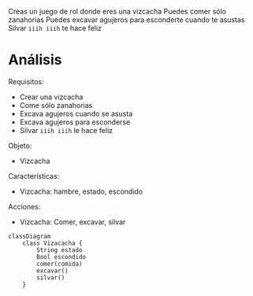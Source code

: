 Creas un juego de rol donde eres una vizcacha
Puedes comer sólo zanahorias
Puedes excavar agujeros para esconderte cuando te asustas
Silvar `iiih iiih` te hace feliz

# Análisis

Requisitos:
- Crear una vizcacha
- Come sólo zanahorias
- Excava agujeros cuando se asusta
- Excava agujeros para esconderse
- Silvar `iiih iiih` le hace feliz
  
Objeto:
- Vizcacha

Características:
- Vizcacha: hambre, estado, escondido

Acciones:
- Vizcacha: Comer, excavar, silvar

```mermaid
classDiagram
    class Vizacacha {
        String estado
        Bool escondido
        comer(comida)
        excavar()
        silvar()
    }
```